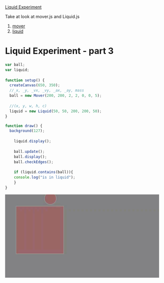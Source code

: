 [Liquid Experiment](./)

Take at look at mover.js and Liquid.js
1. [mover](mover/)
2. [liquid](liquid/)

# Liquid Experiment - part 3


```js
var ball;
var liquid;

function setup() {
  createCanvas(650, 350);
  //_x, _y, _vx, _vy, _ax, _ay, mass
  ball = new Mover(200, 200, 2, 2, 0, 0, 5);

  //(x, y, w, h, c)
  liquid = new Liquid(50, 50, 200, 200, 50);
}
```

```js
function draw() {
  background(127);

    liquid.display();

    ball.update();
    ball.display();
    ball.checkEdges();

    if (liquid.contains(ball)){
    console.log("is in liquid");
    }
}

```
<img src ="img/liquid.gif"/>
